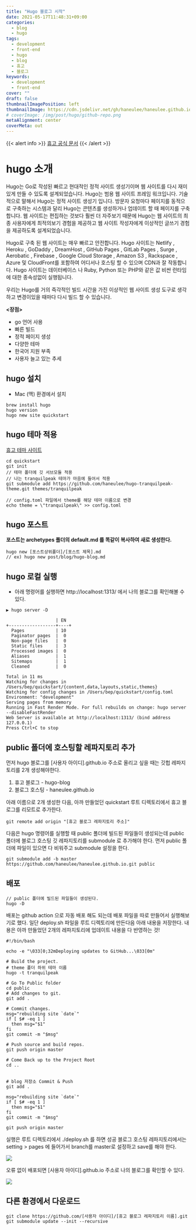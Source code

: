 ```yaml
---
title: "Hugo 블로그 시작"
date: 2021-05-17T11:48:31+09:00
categories:
  - blog
  - hugo
tags:
  - development
  - front-end
  - hugo
  - blog
  - 휴고
  - 블로그
keywords:
  - development
  - front-end
cover: ""
draft: false
thumbnailImagePosition: left
thumbnailImage: https://cdn.jsdelivr.net/gh/haneulee/haneulee.github.io/img/post/hugo/github-site.png
# coverImage: /img/post/hugo/github-repo.png
metaAlignment: center
coverMeta: out
---
```


<!--toc-->

{{< alert info >}}
[휴고 공식 문서](https://gohugo.io/about/what-is-hugo/)
{{< /alert >}}

# hugo 소개

Hugo는 Go로 작성된 빠르고 현대적인 정적 사이트 생성기이며 웹 사이트를 다시 재미있게 만들 수 있도록 설계되었습니다.
Hugo는 범용 웹 사이트 프레임 워크입니다. 기술적으로 말해서 Hugo는 정적 사이트 생성기 입니다. 방문자 요청마다 페이지를 동적으로 구축하는 시스템과 달리 Hugo는 콘텐츠를 생성하거나 업데이트 할 때 페이지를 구축합니다. 웹 사이트는 편집하는 것보다 훨씬 더 자주보기 때문에 Hugo는 웹 사이트의 최종 사용자에게 최적의보기 경험을 제공하고 웹 사이트 작성자에게 이상적인 글쓰기 경험을 제공하도록 설계되었습니다.

Hugo로 구축 된 웹 사이트는 매우 빠르고 안전합니다. Hugo 사이트는 Netlify , Heroku , GoDaddy , DreamHost , GitHub Pages , GitLab Pages , Surge , Aerobatic , Firebase , Google Cloud Storage , Amazon S3 , Rackspace , Azure 및 CloudFront를 포함하여 어디서나 호스팅 할 수 있으며 CDN과 잘 작동합니다. Hugo 사이트는 데이터베이스 나 Ruby, Python 또는 PHP와 같은 값 비싼 런타임에 대한 종속성없이 실행됩니다.

우리는 Hugo를 거의 즉각적인 빌드 시간을 가진 이상적인 웹 사이트 생성 도구로 생각하고 변경이있을 때마다 다시 빌드 할 수 있습니다.

**<장점>**

- go 언어 사용
- 빠른 빌드
- 정적 페이지 생성
- 다양한 테마
- 한국어 지원 부족
- 사용자 늘고 있는 추세

## hugo 설치

- Mac (맥) 환경에서 설치

```
brew install hugo
hugo version
hugo new site quickstart
```

## hugo 테마 적용

[휴고 테마 사이트](https://themes.gohugo.io/)

```
cd quickstart
git init
// 테마 폴더에 깃 서브모듈 적용
// 나는 tranquilpeak 테마가 마음에 들어서 적용
git submodule add https://github.com/haneulee/hugo-tranquilpeak-theme.git themes/tranquilpeak

// config.toml 파일에서 theme를 해당 테마 이름으로 변경
echo theme = \"tranquilpeak\" >> config.toml
```

## hugo 포스트

**포스트는 archetypes 폴더의 default.md 를 똑같이 복사하여 새로 생성한다.**

```
hugo new [포스트상위폴더]/[포스트 제목].md
// ex) hugo new post/blog/hugo-blog.md
```

## hugo 로컬 실행

- 아래 명령어를 실행하면 http://localhost:1313/ 에서 나의 블로그를 확인해볼 수 있다.

```
▶ hugo server -D

                   | EN
+------------------+----+
  Pages            | 10
  Paginator pages  |  0
  Non-page files   |  0
  Static files     |  3
  Processed images |  0
  Aliases          |  1
  Sitemaps         |  1
  Cleaned          |  0

Total in 11 ms
Watching for changes in /Users/bep/quickstart/{content,data,layouts,static,themes}
Watching for config changes in /Users/bep/quickstart/config.toml
Environment: "development"
Serving pages from memory
Running in Fast Render Mode. For full rebuilds on change: hugo server --disableFastRender
Web Server is available at http://localhost:1313/ (bind address 127.0.0.1)
Press Ctrl+C to stop
```

## public 폴더에 호스팅할 레파지토리 추가

 <!--adsense-->

먼저 hugo 블로그를 [사용자 아이디].github.io 주소로 올리고 싶을 때는
깃헙 레파지토리를 2개 생성해야한다.

1. 휴고 블로그 - hugo-blog
2. 블로그 호스팅 - haneulee.github.io

아래 이름으로 2개 생성한 다음, 아까 만들었던 quickstart 루트 디렉토리에서
휴고 블로그를 리모트로 추가한다.

```
git remote add origin "[휴고 블로그 레파지토리 주소]"
```

다음은 hugo 명령어를 실행할 때 public 폴더에 빌드된 파일들이 생성되는데
public 폴더에 블로그 호스팅 깃 레파지토리를 submodule 로 추가해야 한다.
먼저 public 폴더에 파일이 있으면 다 비워주고 submodule 설정을 한다.

```
git submodule add -b master https://github.com/haneulee/haneulee.github.io.git public
```

## 배포

```
// public 폴더에 빌드된 파일들이 생성된다.
hugo -D
```

배포는 github action 으로 자동 배포 해도 되는데
배포 파일을 따로 만들어서 실행해보기로 했다.
일단 deploy.sh 파일을 루트 디렉토리에 만든다음
아래 내용을 저장한다. 내용은 아까 만들었던 2개의 레파지토리에 업데이트 내용을 다 반영하는 것!

```
#!/bin/bash

echo -e "\033[0;32mDeploying updates to GitHub...\033[0m"

# Build the project.
# theme 폴더 하위 테마 이름
hugo -t tranquilpeak

# Go To Public folder
cd public
# Add changes to git.
git add .

# Commit changes.
msg="rebuilding site `date`"
if [ $# -eq 1 ]
  then msg="$1"
fi
git commit -m "$msg"

# Push source and build repos.
git push origin master

# Come Back up to the Project Root
cd ..


# blog 저장소 Commit & Push
git add .

msg="rebuilding site `date`"
if [ $# -eq 1 ]
  then msg="$1"
fi
git commit -m "$msg"

git push origin master

```

실행은 루트 디렉토리에서 ./deploy.sh 를 하면 성공
블로그 호스팅 레파지토리에서는 setting > pages 에 들어가서
branch를 master로 설정하고 save를 해야 한다.

![](https://cdn.jsdelivr.net/gh/haneulee/haneulee.github.io/img/post/hugo/github-repo.png)

오류 없이 배포되면
[사용자 아이디].github.io 주소로 나의 블로그를 확인할 수 있다.

![](https://cdn.jsdelivr.net/gh/haneulee/haneulee.github.io/img/post/hugo/github-site.png)

## 다른 환경에서 다운로드

```
git clone https://github.com/[사용자 아이디]/[휴고 블로그 레파지토리 이름].git
git submodule update --init --recursive

```
